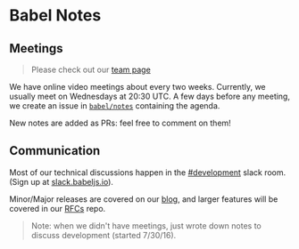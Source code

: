 # Babel Notes

## Meetings

> Please check out our [team page](https://babeljs.io/team)

We have online video meetings about every two weeks. Currently, we usually meet on Wednesdays at 20:30 UTC.
A few days before any meeting, we create an issue in [`babel/notes`](https://github.com/babel/notes/issues?utf8=%E2%9C%93&q=is%3Aissue+sort%3Aupdated-desc+label%3Ameeting+) containing the agenda.

New notes are added as PRs: feel free to comment on them!

## Communication

Most of our technical discussions happen in the [#development](https://babeljs.slack.com/messages/development) slack room. (Sign up at [slack.babeljs.io](http://slack.babeljs.io/)).

Minor/Major releases are covered on our [blog](https://babeljs.io/blog/), and larger features will be covered in our [RFCs](https://github.com/babel/rfcs) repo.

> Note: when we didn't have meetings, just wrote down notes to discuss development (started 7/30/16).
